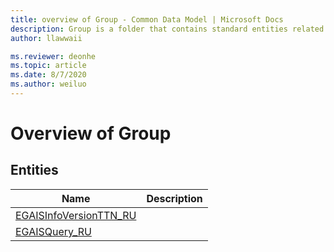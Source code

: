 ```yaml
---
title: overview of Group - Common Data Model | Microsoft Docs
description: Group is a folder that contains standard entities related to the Common Data Model.
author: llawwaii

ms.reviewer: deonhe
ms.topic: article
ms.date: 8/7/2020
ms.author: weiluo
---
```


# Overview of Group


## Entities

|Name|Description|
|---|---|
|[EGAISInfoVersionTTN_RU](EGAISInfoVersionTTN_RU.md)||
|[EGAISQuery_RU](EGAISQuery_RU.md)||
